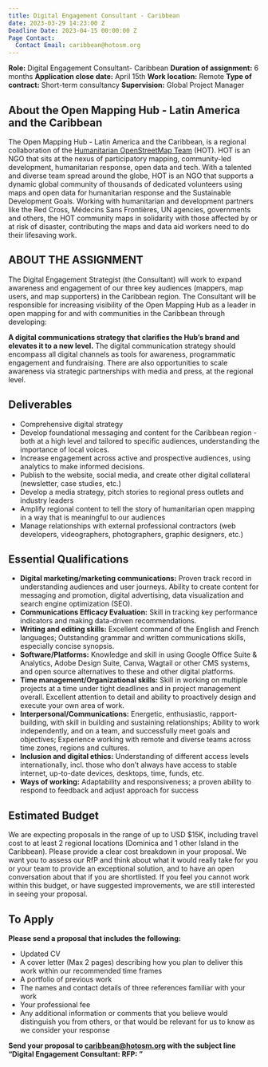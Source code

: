 ```yaml
---
title: Digital Engagement Consultant - Caribbean
date: 2023-03-29 14:23:00 Z
Deadline Date: 2023-04-15 00:00:00 Z
Page Contact:
  Contact Email: caribbean@hotosm.org
---
```


**Role:** Digital Engagement Consultant- Caribbean
**Duration of assignment:** 6 months
**Application close date:** April 15th
**Work location:** Remote
**Type of contract:** Short-term consultancy
**Supervision:** Global Project Manager

## About the Open Mapping Hub - Latin America and the Caribbean

The Open Mapping Hub - Latin America and the Caribbean, is a regional collaboration of the [Humanitarian OpenStreetMap Team](https://www.hotosm.org/) (HOT). HOT is an NGO that sits at the nexus of participatory mapping, community-led development, humanitarian response, open data and tech. With a talented and diverse team spread around the globe, HOT is an NGO that supports a dynamic global community of thousands of dedicated volunteers using maps and open data for humanitarian response and the Sustainable Development Goals. Working with humanitarian and development partners like the Red Cross, Médecins Sans Frontières, UN agencies, governments and others, the HOT community maps in solidarity with those affected by or at risk of disaster, contributing the maps and data aid workers need to do their lifesaving work.

## ABOUT THE ASSIGNMENT

The Digital Engagement Strategist (the Consultant) will work to expand awareness and engagement of our three key audiences (mappers, map users, and map supporters) in the Caribbean region. The Consultant will be responsible for increasing visibility of the Open Mapping Hub as a leader in open mapping for and with communities in the Caribbean through developing:

**A digital communications strategy that clarifies the Hub’s brand and elevates it to a new level.** The digital communication strategy should encompass all digital channels as tools for awareness, programmatic engagement and fundraising. There are also opportunities to scale awareness via strategic  partnerships with media and press, at the regional level.

## Deliverables

* Comprehensive digital strategy 
* Develop foundational messaging and content for the Caribbean region - both at a high level and tailored to specific audiences, understanding the importance of local voices. 
* Increase engagement across active and prospective audiences, using analytics to make informed decisions. 
* Publish to the website, social media, and create other digital collateral (newsletter, case studies, etc.) 
* Develop a media strategy, pitch stories to regional press outlets and industry leaders
* Amplify regional content to tell the story of humanitarian open mapping in a way that is meaningful to our audiences
* Manage relationships with external professional contractors (web developers, videographers, photographers, graphic designers, etc.) 


## Essential Qualifications

* **Digital marketing/marketing communications:** Proven track record in understanding audiences and user journeys. Ability to create content for messaging and promotion, digital advertising, data visualization and search engine optimization (SEO).
* **Communications Efficacy Evaluation:** Skill in tracking key performance indicators and making data-driven recommendations. 
* **Writing and editing skills:**  Excellent command of the English and French languages; Outstanding grammar and written communications skills, especially concise synopsis. 
* **Software/Platforms:**  Knowledge and skill in using Google Office Suite & Analytics, Adobe Design Suite, Canva, Wagtail or other CMS systems, and open source alternatives to these and other digital platforms.  
* **Time management/Organizational skills:** Skill in working on multiple projects at a time under tight deadlines and in project management overall.  Excellent attention to detail and ability to proactively design and execute your own area of work.
* **Interpersonal/Communications:** Energetic, enthusiastic, rapport-building, with skill in building and sustaining relationships; Ability to work independently, and on a team, and successfully meet goals and objectives; Experience working with remote and diverse teams across time zones, regions and cultures. 
* **Inclusion and digital ethics:** Understanding of different access levels internationally, incl. those who don’t always have access to stable internet, up-to-date devices, desktops, time, funds, etc.
* **Ways of working:** Adaptability and responsiveness; a proven ability to respond to feedback and adjust approach for success


## Estimated Budget

We are expecting proposals in the range of up to USD $15K, including travel cost to at least 2 regional locations (Dominica and 1 other Island in the Caribbean). Please provide a clear cost breakdown in your proposal. We want you to assess our RfP and think about what it would really take for you or your team to provide an exceptional solution, and to have an open conversation about that if you are shortlisted. If you feel you cannot work within this budget, or have suggested improvements, we are still interested in seeing your proposal.

## To Apply

**Please send a proposal that includes the following:**
* Updated CV
* A cover letter (Max 2 pages) describing how you plan to deliver this work within our recommended time frames
* A portfolio of previous work
* The names and contact details of three references familiar with your work
* Your professional fee
* Any additional information or comments that you believe would distinguish you from others, or that would be relevant for us to know as we consider your response


**Send your proposal to caribbean@hotosm.org with the subject line “Digital Engagement Consultant: RFP: <your name>”**
